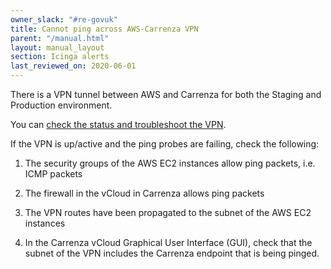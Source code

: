 ```yaml
---
owner_slack: "#re-govuk"
title: Cannot ping across AWS-Carrenza VPN
parent: "/manual.html"
layout: manual_layout
section: Icinga alerts
last_reviewed_on: 2020-06-01
---
```


There is a VPN tunnel between AWS and Carrenza for both the Staging and
Production environment.

You can [check the status and troubleshoot the VPN](https://docs.publishing.service.gov.uk/manual/vpn.html).

If the VPN is up/active and the ping probes are failing, check the following:

1. The security groups of the AWS EC2 instances allow ping packets, i.e. ICMP
   packets

2. The firewall in the vCloud in Carrenza allows ping packets

3. The VPN routes have been propagated to the subnet of the AWS EC2 instances

4. In the Carrenza vCloud Graphical User Interface (GUI), check that the subnet
   of the VPN includes the Carrenza endpoint that is being pinged.
